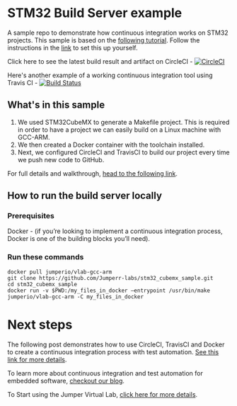 # STM32 Build Server example 
A sample repo to demonstrate how continuous integration works on STM32 projects. This sample is based on the [following tutorial](https://blog.jumper.io/stm32-build-server/). Follow the instructions in the [link](https://blog.jumper.io/stm32-build-server/) to set this up yourself.

Click here to see the latest build result and artifact on CircleCI - [![CircleCI](https://circleci.com/gh/Jumperr-labs/stm32_cubemx_sample.svg?style=svg)](https://circleci.com/gh/Jumperr-labs/stm32_cubemx_sample)

Here's another example of a working continuous integration tool using Travis CI - [![Build Status](https://travis-ci.org/Jumperr-labs/stm32_cubemx_sample.svg?branch=master)](https://travis-ci.org/Jumperr-labs/stm32_cubemx_sample)

## What's in this sample

1. We used STM32CubeMX to generate a Makefile project. This is required in order to have a project we can easily build on a Linux machine with GCC-ARM.
2. We then created a Docker container with the toolchain installed.
3. Next, we configured CircleCI and TravisCI to build our project every time we push new code to GitHub.

For full details and walkthrough, [head to the following link](https://blog.jumper.io/stm32-build-server/).

## How to run the build server locally

### Prerequisites
Docker - (if you’re looking to implement a continuous integration process, Docker is one of the building blocks you’ll need).

### Run these commands
```
docker pull jumperio/vlab-gcc-arm
git clone https://github.com/Jumperr-labs/stm32_cubemx_sample.git
cd stm32_cubemx_sample
docker run -v $PWD:/my_files_in_docker –entrypoint /usr/bin/make jumperio/vlab-gcc-arm -C my_files_in_docker
```

# Next steps

The following post demonstrates how to use CircleCI, TravisCI and Docker to create a continuous integration process with test automation. [See this link for more details](https://blog.jumper.io/stm32-continuous-integration/).

To learn more about continuous integration and test automation for embedded software, [checkout our blog](https://blog.jumper.io).

To Start using the Jumper Virtual Lab, [click here for more details](https://jumper.io).

